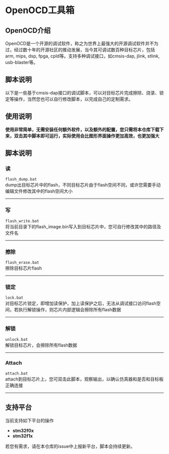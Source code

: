 # OpenOCD工具箱
## OpenOCD介绍
OpenOCD是一个开源的调试软件，称之为世界上最强大的开源调试软件并不为过，经过数十年的开源社区的推动发展，当今其可调试数百种目标芯片，包括arm, mips, dsp, fpga, cpld等。支持多种调试接口，如cmsis-dap, jlink, stlink, usb-blaster等。  
## 脚本说明
以下是一些基于cmsis-dap接口的调试脚本，可以对目标芯片完成擦除、烧录、锁定等操作，当然您也可以自行修改脚本，以完成自己的定制需求。  
## 使用说明
**使用非常简单，无需安装任何额外软件，以及额外的配置，您只需将本仓库下载下来，双击其中脚本即可运行，实际使用会比图形界面操作更加高效，也更加强大**   
## 脚本说明
### 读
`flash_dump.bat`  
dump出目标芯片中的flash，不同目标芯片由于flash空间不同，或许您需要手动编辑文件修改其中的flash空间大小
****
### 写
`flash_write.bat`  
将当前目录下的flash_image.bin写入到目标芯片中，您可自行修改其中的路径及文件名
****
### 擦除
`flash_erase.bat`  
擦除目标芯片flash
****
### 锁定
`lock.bat`  
对目标芯片锁定，即增加读保护，加上读保护之后，无法从调试接口访问flash空间，若执行解锁操作，则芯片内部逻辑会擦除所有flash数据
****
### 解锁
`unlock.bat`  
解锁目标芯片，会擦除所有flash数据
****
### Attach
`attach.bat`  
attach到目标芯片上，您可双击此脚本，观察输出，以确认仿真器和是否和目标板正确连接
****
## 支持平台
当前支持如下平台的操作  
- **stm32f0x**  
- **stm32f1x**  

若您有需求，请在本仓库的issue中上报新平台，脚本会持续更新。
